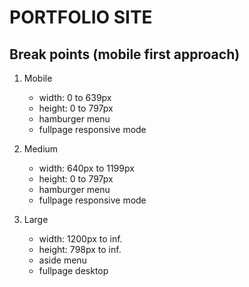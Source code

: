# PORTFOLIO SITE

## Break points (mobile first approach)

1. Mobile

	- width: 0 to 639px
	- height: 0 to 797px
	- hamburger menu
	- fullpage responsive mode

2. Medium

	- width: 640px to 1199px
	- height: 0 to 797px
	- hamburger menu
	- fullpage responsive mode

3. Large

	- width: 1200px to inf.
	- height: 798px to inf.
	- aside menu
	- fullpage desktop
